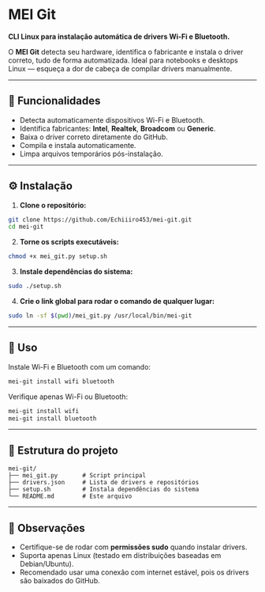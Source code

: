# MEI Git

**CLI Linux para instalação automática de drivers Wi-Fi e Bluetooth.**

O **MEI Git** detecta seu hardware, identifica o fabricante e instala o driver correto, tudo de forma automatizada. Ideal para notebooks e desktops Linux — esqueça a dor de cabeça de compilar drivers manualmente.

---

## 🔧 Funcionalidades

* Detecta automaticamente dispositivos Wi-Fi e Bluetooth.
* Identifica fabricantes: **Intel**, **Realtek**, **Broadcom** ou **Generic**.
* Baixa o driver correto diretamente do GitHub.
* Compila e instala automaticamente.
* Limpa arquivos temporários pós-instalação.

---

## ⚙️ Instalação

1. **Clone o repositório:**

```bash
git clone https://github.com/Echiiiro453/mei-git.git
cd mei-git
```

2. **Torne os scripts executáveis:**

```bash
chmod +x mei_git.py setup.sh
```

3. **Instale dependências do sistema:**

```bash
sudo ./setup.sh
```

4. **Crie o link global para rodar o comando de qualquer lugar:**

```bash
sudo ln -sf $(pwd)/mei_git.py /usr/local/bin/mei-git
```

---

## 🚀 Uso

Instale Wi-Fi e Bluetooth com um comando:

```bash
mei-git install wifi bluetooth
```

Verifique apenas Wi-Fi ou Bluetooth:

```bash
mei-git install wifi
mei-git install bluetooth
```

---

## 📂 Estrutura do projeto

```
mei-git/
├── mei_git.py       # Script principal
├── drivers.json     # Lista de drivers e repositórios
├── setup.sh         # Instala dependências do sistema
└── README.md        # Este arquivo
```

---

## 📝 Observações

* Certifique-se de rodar com **permissões sudo** quando instalar drivers.
* Suporta apenas Linux (testado em distribuições baseadas em Debian/Ubuntu).
* Recomendado usar uma conexão com internet estável, pois os drivers são baixados do GitHub.
